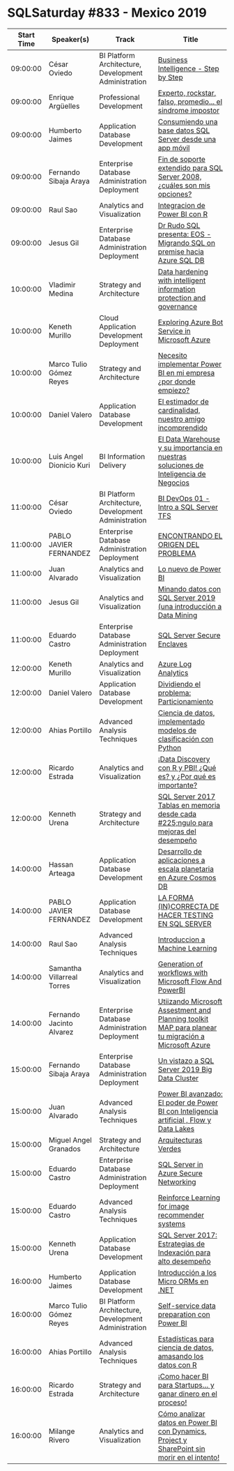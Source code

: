 # SQLSaturday #833 - Mexico 2019
Start Time|Speaker(s)|Track|Title
---|---|---|---
09:00:00|César Oviedo|BI Platform Architecture, Development  Administration|[Business Intelligence - Step by Step](87890.md)
09:00:00|Enrique Argüelles|Professional Development|[Experto, rockstar, falso, promedio... el sindrome impostor](89650.md)
09:00:00|Humberto Jaimes|Application  Database Development|[Consumiendo una base datos SQL Server desde una app móvil](90332.md)
09:00:00|Fernando Sibaja Araya|Enterprise Database Administration  Deployment|[Fin de soporte extendido para SQL Server 2008, ¿cuáles son mis opciones?](92924.md)
09:00:00|Raul Sao|Analytics and Visualization|[Integracion de Power BI con R](93704.md)
09:00:00|Jesus Gil|Enterprise Database Administration  Deployment|[Dr Rudo SQL presenta: EOS - Migrando SQL on premise hacia Azure SQL DB](93968.md)
10:00:00|Vladimir Medina|Strategy and Architecture|[Data hardening with intelligent information protection and governance](87968.md)
10:00:00|Keneth Murillo|Cloud Application Development  Deployment|[Exploring Azure Bot Service in Microsoft Azure](89074.md)
10:00:00|Marco Tulio Gómez Reyes|Strategy and Architecture|[Necesito implementar Power BI en mi empresa ¿por donde empiezo?](91783.md)
10:00:00|Daniel Valero|Application  Database Development|[El estimador de cardinalidad, nuestro amigo incomprendido](91791.md)
10:00:00|Luis Angel Dionicio Kuri|BI Information Delivery|[El Data Warehouse y su importancia en nuestras soluciones de Inteligencia de Negocios](92590.md)
11:00:00|César Oviedo|BI Platform Architecture, Development  Administration|[BI DevOps 01 - Intro a SQL Server  TFS](87889.md)
11:00:00|PABLO JAVIER FERNANDEZ|Enterprise Database Administration  Deployment|[ENCONTRANDO EL ORIGEN DEL PROBLEMA](91936.md)
11:00:00|Juan Alvarado|Analytics and Visualization|[Lo nuevo de Power BI](93831.md)
11:00:00|Jesus Gil|Analytics and Visualization|[Minando datos con SQL Server 2019 (una introducción a Data Mining](93834.md)
11:00:00|Eduardo Castro|Enterprise Database Administration  Deployment|[SQL Server Secure Enclaves](93846.md)
12:00:00|Keneth Murillo|Analytics and Visualization|[Azure Log Analytics](89075.md)
12:00:00|Daniel Valero|Application  Database Development|[Dividiendo el problema: Particionamiento](91792.md)
12:00:00|Ahias Portillo|Advanced Analysis Techniques|[Ciencia de datos, implementado modelos de clasificación con Python](93894.md)
12:00:00|Ricardo Estrada|Analytics and Visualization|[¡Data Discovery con R y PBI! ¿Qué es? y ¿Por qué es importante?](94107.md)
12:00:00|Kenneth Urena|Strategy and Architecture|[SQL Server 2017 Tablas en memoria desde cada #225;ngulo para mejoras del desempeño](94236.md)
14:00:00|Hassan Arteaga|Application  Database Development|[Desarrollo de aplicaciones a escala planetaria en Azure Cosmos DB](93608.md)
14:00:00|PABLO JAVIER FERNANDEZ|Application  Database Development|[LA FORMA (IN)CORRECTA DE HACER TESTING EN SQL SERVER](93663.md)
14:00:00|Raul Sao|Advanced Analysis Techniques|[Introduccion a Machine Learning](93705.md)
14:00:00|Samantha Villarreal Torres|Analytics and Visualization|[Generation of workflows with Microsoft Flow And PowerBI](93908.md)
14:00:00|Fernando Jacinto Alvarez|Enterprise Database Administration  Deployment|[Utiizando Microsoft Assestment and Planning toolkit MAP para planear tu migración a Microsoft Azure](93932.md)
15:00:00|Fernando Sibaja Araya|Enterprise Database Administration  Deployment|[Un vistazo a SQL Server 2019 Big Data Cluster](92310.md)
15:00:00|Juan Alvarado|Advanced Analysis Techniques|[Power BI avanzado: El poder de Power BI con Inteligencia artificial , Flow y Data Lakes](93832.md)
15:00:00|Miguel Angel Granados|Strategy and Architecture|[Arquitecturas Verdes](93833.md)
15:00:00|Eduardo Castro|Enterprise Database Administration  Deployment|[SQL Server in Azure Secure Networking](93847.md)
15:00:00|Eduardo Castro|Advanced Analysis Techniques|[Reinforce Learning for image recommender systems](93852.md)
15:00:00|Kenneth Urena|Application  Database Development|[SQL Server 2017: Estrategias de Indexación para alto desempeño](94235.md)
16:00:00|Humberto Jaimes|Application  Database Development|[Introducción a los Micro ORMs en .NET](90331.md)
16:00:00|Marco Tulio Gómez Reyes|BI Platform Architecture, Development  Administration|[Self-service data preparation con Power BI](91784.md)
16:00:00|Ahias Portillo|Advanced Analysis Techniques|[Estadísticas para ciencia de datos, amasando los datos con R](93895.md)
16:00:00|Ricardo Estrada|Strategy and Architecture|[¡Como hacer BI para Startups… y ganar dinero en el proceso!](94104.md)
16:00:00|Milange Rivero|Analytics and Visualization|[Cómo analizar datos en Power BI con Dynamics, Project y SharePoint sin morir en el intento!](94240.md)
